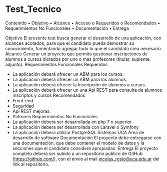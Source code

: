 # Test_Tecnico

Contenido
• Objetivo
• Alcance
• Acceso
o Requeridos
o Recomendados
• Requerimientos No Funcionales
• Documentación
• Entrega


Objetivo
El presente test busca generar el desarrollo de una aplicación, con alcances acotados,
para que el candidato pueda demostrar su conocimiento, fomentando agregar todo lo
que el candidato crea necesario.
Alcance
Generar un proyecto que permita gestionar inscripciones de alumnos a cursos dictados
por uno o mas profesores (titular, suplente, adjunto).
Requerimientos Funcionales
Requeridos
- La aplicación deberá ofrecer un ABM para los cursos.
- La aplicación deberá ofrecer un ABM para los alumnos.
- La aplicación deberá ofrecer la Inscripción de alumnos a cursos.
- La aplicación deberá ofrecer un una Api REST para consulta de alumnos
inscriptos y cursos
Recomendados
- Front-end.
- Seguridad
- Api REST mejoras.
- Patrones
Requerimientos No Funcionales
- La aplicación debera ser desarrollada en php 7 o superior
- La aplicación debera ser desarrollada con Laravel o Symfony
- La aplicación debera utilizar PostgreSQL
Sistemas UCA
Área de desarrollo de software
Documentación
El proyecto debe entregarse con una documentación, que debe contener el modelo de
datos y la secciones que el candidato considere apropiadas.
Entrega
El proyecto completo deberá ser subido a un repositorio publico de GitHub
(https://github.com/), con el envio al mail nicolas_rosio@uca.edu.ar del link al
repositorio.
